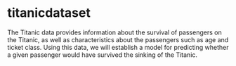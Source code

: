 # titanicdataset
The Titanic data provides information about the survival of passengers on the Titanic, as well as characteristics about the passengers such as age and ticket class. Using this data, we will establish a model for predicting whether a given passenger would have survived the sinking of the Titanic.
